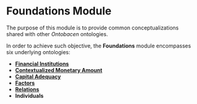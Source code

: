 # Foundations Module

The purpose of this module is to provide common conceptualizations shared with other *Ontobacen* ontologies.

In order to achieve such objective, the **Foundations** module encompasses six underlying ontologies:

- [**Financial Institutions**](https://github.com/filipepolizel/ontobacen/tree/master/public/Foundations/FinancialInstitutions)
- [**Contextualized Monetary Amount**](https://github.com/filipepolizel/ontobacen/tree/master/public/Foundations/ContextualizedMonetaryAmount)
- [**Capital Adequacy**](https://github.com/filipepolizel/ontobacen/tree/master/public/Foundations/CapitalAdequacy)
- [**Factors**](https://github.com/filipepolizel/ontobacen/tree/master/public/Foundations/Factors)
- [**Relations**](https://github.com/filipepolizel/ontobacen/tree/master/public/Foundations/Relations)
- **Individuals**
